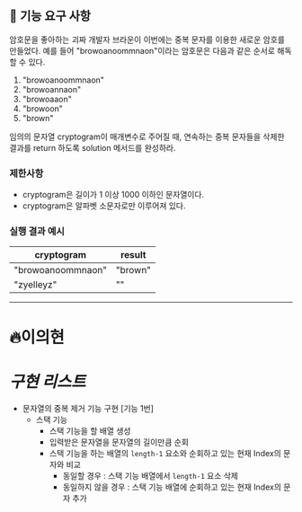 ## 🚀 기능 요구 사항

암호문을 좋아하는 괴짜 개발자 브라운이 이번에는 중복 문자를 이용한 새로운 암호를 만들었다. 예를 들어 "browoanoommnaon"이라는 암호문은 다음과 같은 순서로 해독할 수 있다.

1. "browoanoommnaon"
2. "browoannaon"
3. "browoaaon"
4. "browoon"
5. "brown"

임의의 문자열 cryptogram이 매개변수로 주어질 때, 연속하는 중복 문자들을 삭제한 결과를 return 하도록 solution 메서드를 완성하라.

### 제한사항

- cryptogram은 길이가 1 이상 1000 이하인 문자열이다.
- cryptogram은 알파벳 소문자로만 이루어져 있다.

### 실행 결과 예시

| cryptogram        | result  |
| ----------------- | ------- |
| "browoanoommnaon" | "brown" |
| "zyelleyz"        | ""      |

---

# 🔥이의현

# _구현 리스트_

- 문자열의 중복 제거 기능 구현 [기능 1번]
  - 스택 기능
    - 스택 기능을 할 배열 생성
    - 입력받은 문자열을 문자열의 길이만큼 순회
    - 스택 기능을 하는 배열의 `length-1` 요소와 순회하고 있는 현재 Index의 문자와 비교
      - 동일할 경우 : 스택 기능 배열에서 `length-1` 요소 삭제
      - 동일하지 않을 경우 : 스택 기능 배열에 순회하고 있는 현재 Index의 문자 추가
